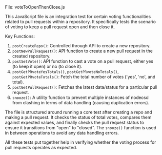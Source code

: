 File: voteToOpenThenClose.js

This JavaScript file is an integration test for certain voting functionalities related to pull requests within a repository. It specifically tests the scenario of voting to keep a pull request open and then close it.

Key Functions:
1. `postCreateRepo()`: Controlled through API to create a new repository.
2. `postNewPullRequest()`: API function to create a new pull request in the created repository.
3. `postSetVote()`: API function to cast a vote on a pull request, either yes (to keep it open) or no (to close it).
4. `postGetPRvoteYesTotals()`, `postGetPRvoteNoTotals()`, `postGetPRvoteTotals()`: Fetch the total number of votes ('yes', 'no', and total).
5. `postGetPullRequest()`: Fetches the latest data/status for a particular pull request.
6. `snooze()`: A utility function to prevent multiple instances of nodeosd from clashing in terms of data handling (causing duplication errors).

The file is structured around running a core test after creating a repo and making a pull request. It checks the status of total votes, compares them against expected values, and finally checks the pull request status to ensure it transitions from "open" to "closed". The `snooze()` function is used in between operations to avoid any data handling errors. 

All these tests put together help in verifying whether the voting process for pull requests operates as expected.